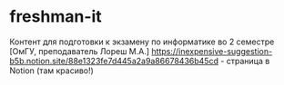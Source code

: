 # freshman-it
Контент для подготовки к экзамену по информатике во 2 семестре [ОмГУ, преподаватель Лореш М.А.]
https://inexpensive-suggestion-b5b.notion.site/88e1323fe7d445a2a9a86678436b45cd - страница в Notion (там красиво!)
